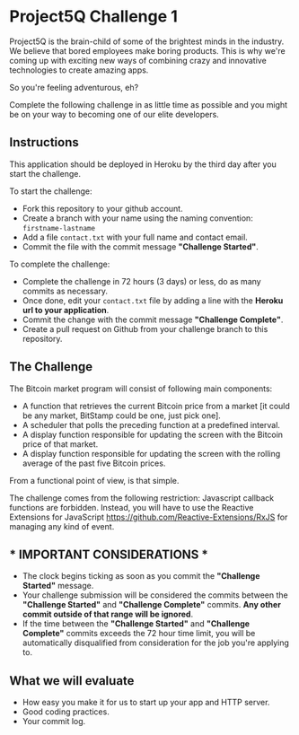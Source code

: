 # Project5Q Challenge 1

Project5Q is the brain-child of some of the brightest minds in the industry. We believe that bored employees make boring products. This is why we're coming up with exciting new ways of combining crazy and innovative technologies to create amazing apps. 

So you're feeling adventurous, eh?

Complete the following challenge in as little time as possible and you might be on your way to becoming one of our elite developers.

## Instructions

This application should be deployed in Heroku by the third day after you start the challenge.

To start the challenge:

* Fork this repository to your github account.
* Create a branch with your name using the naming convention: `firstname-lastname`
* Add a file `contact.txt` with your full name and contact email.
* Commit the file with the commit message **"Challenge Started"**.

To complete the challenge:

* Complete the challenge in 72 hours (3 days) or less, do as many commits as necessary.
* Once done, edit your `contact.txt` file by adding a line with the **Heroku url to your application**.
* Commit the change with the commit message **"Challenge Complete"**.
* Create a pull request on Github from your challenge branch to this repository.

## The Challenge

The Bitcoin market program will consist of following main components:

* A function that retrieves the current Bitcoin price from a market [it could be any market, BitStamp could be one, just pick one].
* A scheduler that polls the preceding function at a predefined interval.
* A display function responsible for updating the screen with the Bitcoin price of that market.
* A display function responsible for updating the screen with the rolling average of the past five Bitcoin prices.

From a functional point of view, is that simple.

The challenge comes from the following restriction: Javascript callback functions are forbidden. Instead, you will have to use the Reactive Extensions for JavaScript https://github.com/Reactive-Extensions/RxJS for managing any kind of event.

## * IMPORTANT CONSIDERATIONS *

* The clock begins ticking as soon as you commit the **"Challenge Started"** message.
* Your challenge submission will be considered the commits between the **"Challenge Started"** and **"Challenge Complete"** commits. **Any other commit outside of that range will be ignored**.
* If the time between the **"Challenge Started"** and **"Challenge Complete"** commits exceeds the 72 hour time limit, you will be automatically disqualified from consideration for the job you're applying to.

## What we will evaluate

* How easy you make it for us to start up your app and HTTP server.
* Good coding practices.
* Your commit log.

